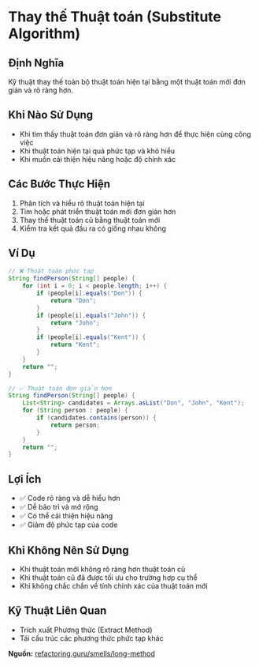 # **Thay thế Thuật toán (Substitute Algorithm)**

## **Định Nghĩa**
Kỹ thuật thay thế toàn bộ thuật toán hiện tại bằng một thuật toán mới đơn giản và rõ ràng hơn.

## **Khi Nào Sử Dụng**
- Khi tìm thấy thuật toán đơn giản và rõ ràng hơn để thực hiện cùng công việc
- Khi thuật toán hiện tại quá phức tạp và khó hiểu
- Khi muốn cải thiện hiệu năng hoặc độ chính xác

## **Các Bước Thực Hiện**
1. Phân tích và hiểu rõ thuật toán hiện tại
2. Tìm hoặc phát triển thuật toán mới đơn giản hơn
3. Thay thế thuật toán cũ bằng thuật toán mới
4. Kiểm tra kết quả đầu ra có giống nhau không

## **Ví Dụ**
```java
// ❌ Thuật toán phức tạp
String findPerson(String[] people) {
    for (int i = 0; i < people.length; i++) {
        if (people[i].equals("Don")) {
            return "Don";
        }
        if (people[i].equals("John")) {
            return "John";
        }
        if (people[i].equals("Kent")) {
            return "Kent";
        }
    }
    return "";
}

// ✅ Thuật toán đơn giản hơn
String findPerson(String[] people) {
    List<String> candidates = Arrays.asList("Don", "John", "Kent");
    for (String person : people) {
        if (candidates.contains(person)) {
            return person;
        }
    }
    return "";
}
```

## **Lợi Ích**
- ✅ Code rõ ràng và dễ hiểu hơn
- ✅ Dễ bảo trì và mở rộng
- ✅ Có thể cải thiện hiệu năng
- ✅ Giảm độ phức tạp của code

## **Khi Không Nên Sử Dụng**
- Khi thuật toán mới không rõ ràng hơn thuật toán cũ
- Khi thuật toán cũ đã được tối ưu cho trường hợp cụ thể
- Khi không chắc chắn về tính chính xác của thuật toán mới

## **Kỹ Thuật Liên Quan**
- Trích xuất Phương thức (Extract Method)
- Tái cấu trúc các phương thức phức tạp khác

**Nguồn:** [refactoring.guru/smells/long-method](https://refactoring.guru/smells/long-method)
